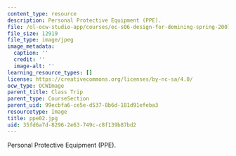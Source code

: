 ```yaml
---
content_type: resource
description: Personal Protective Equipment (PPE).
file: /ol-ocw-studio-app/courses/ec-s06-design-for-demining-spring-2007/35fd6a7d82962e63749cc8f139b87bd2_ppe02.jpg
file_size: 12919
file_type: image/jpeg
image_metadata:
  caption: ''
  credit: ''
  image-alt: ''
learning_resource_types: []
license: https://creativecommons.org/licenses/by-nc-sa/4.0/
ocw_type: OCWImage
parent_title: Class Trip
parent_type: CourseSection
parent_uid: 99ecbfa6-ce5e-d537-8b6d-181d91efeba3
resourcetype: Image
title: ppe02.jpg
uid: 35fd6a7d-8296-2e63-749c-c8f139b87bd2
---
```

Personal Protective Equipment (PPE).